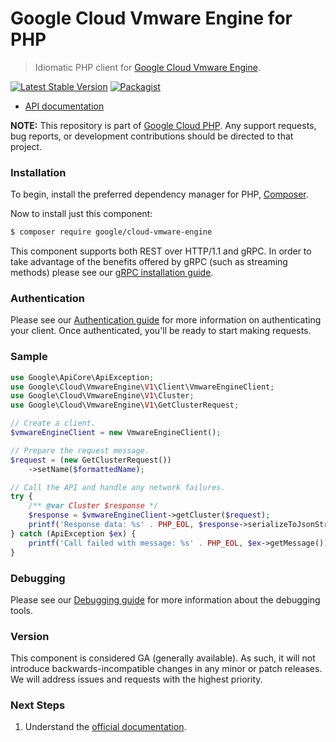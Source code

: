 # Google Cloud Vmware Engine for PHP

> Idiomatic PHP client for [Google Cloud Vmware Engine](https://cloud.google.com/vmware-engine).

[![Latest Stable Version](https://poser.pugx.org/google/cloud-vmware-engine/v/stable)](https://packagist.org/packages/google/cloud-vmware-engine) [![Packagist](https://img.shields.io/packagist/dm/google/cloud-vmware-engine.svg)](https://packagist.org/packages/google/cloud-vmware-engine)

* [API documentation](https://cloud.google.com/php/docs/reference/cloud-vmware-engine/latest)

**NOTE:** This repository is part of [Google Cloud PHP](https://github.com/googleapis/google-cloud-php). Any
support requests, bug reports, or development contributions should be directed to
that project.

### Installation

To begin, install the preferred dependency manager for PHP, [Composer](https://getcomposer.org/).

Now to install just this component:

```sh
$ composer require google/cloud-vmware-engine
```

This component supports both REST over HTTP/1.1 and gRPC. In order to take advantage of the benefits offered by gRPC (such as streaming methods)
please see our [gRPC installation guide](https://cloud.google.com/php/grpc).

### Authentication

Please see our [Authentication guide](https://github.com/googleapis/google-cloud-php/blob/main/AUTHENTICATION.md) for more information
on authenticating your client. Once authenticated, you'll be ready to start making requests.

### Sample

```php
use Google\ApiCore\ApiException;
use Google\Cloud\VmwareEngine\V1\Client\VmwareEngineClient;
use Google\Cloud\VmwareEngine\V1\Cluster;
use Google\Cloud\VmwareEngine\V1\GetClusterRequest;

// Create a client.
$vmwareEngineClient = new VmwareEngineClient();

// Prepare the request message.
$request = (new GetClusterRequest())
    ->setName($formattedName);

// Call the API and handle any network failures.
try {
    /** @var Cluster $response */
    $response = $vmwareEngineClient->getCluster($request);
    printf('Response data: %s' . PHP_EOL, $response->serializeToJsonString());
} catch (ApiException $ex) {
    printf('Call failed with message: %s' . PHP_EOL, $ex->getMessage());
}
```

### Debugging

Please see our [Debugging guide](https://github.com/googleapis/google-cloud-php/blob/main/DEBUG.md)
for more information about the debugging tools.

### Version

This component is considered GA (generally available). As such, it will not introduce backwards-incompatible changes in
any minor or patch releases. We will address issues and requests with the highest priority.

### Next Steps

1. Understand the [official documentation](https://cloud.google.com/vmware-engine/docs).
